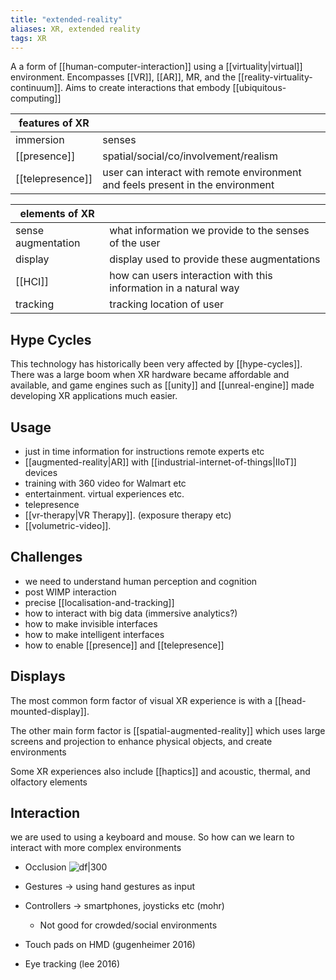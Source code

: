 ```yaml
---
title: "extended-reality"
aliases: XR, extended reality
tags: XR
---
```


A a form of [[human-computer-interaction]] using a [[virtuality|virtual]] environment. Encompasses [[VR]], [[AR]], MR, and the [[reality-virtuality-continuum]]. Aims to create interactions that embody [[ubiquitous-computing]]


| features of XR   |                                                                                |
| ---------------- | ------------------------------------------------------------------------------ |
| immersion        | senses                                                                         |
| [[presence]]     | spatial/social/co/involvement/realism                                          |
| [[telepresence]] | user can interact with remote environment and feels present in the environment |

| elements of XR     |                                                                   |
| ------------------ | ----------------------------------------------------------------- |
| sense augmentation | what information we provide to the senses of the user             |
| display            | display used to provide these augmentations                       |
| [[HCI]]                | how can users interaction with  this information in a natural way |
| tracking           | tracking location of user                                         |


## Hype Cycles
This technology has historically been very affected by [[hype-cycles]]. There was a large boom when XR hardware became affordable and available, and game engines such as [[unity]] and [[unreal-engine]] made developing XR applications much easier. 

## Usage
- just in time information for instructions remote experts etc
- [[augmented-reality|AR]] with [[industrial-internet-of-things|IIoT]] devices
- training with 360 video for Walmart etc
- entertainment. virtual experiences etc.
- telepresence
- [[vr-therapy|VR Therapy]]. (exposure therapy etc)
- [[volumetric-video]]. 

## Challenges
- we need to understand human perception and cognition
- post WIMP interaction
- precise [[localisation-and-tracking]]
- how to interact with big data (immersive analytics?)
- how to make invisible interfaces
- how to make intelligent interfaces
- how to enable [[presence]] and [[telepresence]]

## Displays
The most common form factor of visual XR experience is with a [[head-mounted-display]].

The other main form factor is [[spatial-augmented-reality]] which uses large screens and projection to enhance physical objects, and create environments

Some XR experiences also include [[haptics]] and acoustic, thermal, and olfactory elements 

## Interaction
we are used to using  a keyboard and mouse. So how can we learn to interact with more complex environments

- Occlusion
![df|300](https://i.imgur.com/HpNxYYI.png)

- Gestures → using hand gestures as input
- Controllers → smartphones, joysticks etc (mohr)
	- Not good for crowded/social environments
- Touch pads on HMD (gugenheimer 2016)
- Eye tracking (lee 2016)